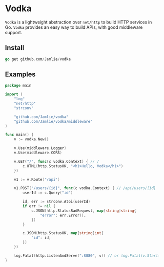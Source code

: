 # Vodka

`Vodka` is a lightweight abstraction over `net/http` to build HTTP services in Go. `Vodka` provides an easy way to build APIs, with good middleware support.

## Install

```go
go get github.com/Jamlie/vodka
```

## Examples

```go
package main

import (
    "log"
    "net/http"
    "strconv"

    "github.com/Jamlie/vodka"
    "github.com/Jamlie/vodka/middleware"
)

func main() {
    v := vodka.New()

    v.Use(middleware.Logger)
    v.Use(middleware.CORS)

    v.GET("/", func(c vodka.Context) { // /
        c.HTML(http.StatusOK, "<h1>Hello, Vodka</h1>")
    })

    v1 := v.Route("/api")

    v1.POST("/users/{id}", func(c vodka.Context) { // /api/users/{id}
        userId := c.Query("id")

        id, err := strconv.Atoi(userId)
        if err != nil {
            c.JSON(http.StatusBadRequest, map[string]string{
                "error": err.Error(),
            })
        }

        c.JSON(http.StatusOK, map[string]int{
            "id": id,
        })
    })

    log.Fatal(http.ListenAndServe(":8080", v)) // or log.Fatal(v.Start(":8080"))
}
```
